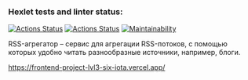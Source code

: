 ### Hexlet tests and linter status:
[![Actions Status](https://github.com/Escudo7/frontend-project-lvl3/workflows/hexlet-check/badge.svg)](https://github.com/Escudo7/frontend-project-lvl3/actions)
[![Actions Status](https://github.com/Escudo7/frontend-project-lvl3/workflows/linter/badge.svg)](https://github.com/Escudo7/frontend-project-lvl3/actions)
[![Maintainability](https://api.codeclimate.com/v1/badges/6ebfd41cb243141716d5/maintainability)](https://codeclimate.com/github/Escudo7/frontend-project-lvl3/maintainability)

RSS-агрегатор – сервис для агрегации RSS-потоков, с помощью которых удобно читать разнообразные источники, например, блоги.

https://frontend-project-lvl3-six-iota.vercel.app/